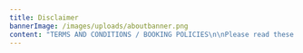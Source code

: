 ```yaml
---
title: Disclaimer
bannerImage: /images/uploads/aboutbanner.png
content: "TERMS AND CONDITIONS / BOOKING POLICIES\n\nPlease read these Terms and Conditions carefully, as they contain important information regarding your legal rights, remedies, and obligations and in using this website you are deemed to have read and agreed to the following Terms and Conditions:\n\nThe following terminology applies to these Terms and Conditions, Privacy Statement, Disclaimer Notice and any or all Agreements: “Client”, “Member”, “Visitor”, “You”, and “Your” refers to you, the person accessing this website and accepting the Company’s terms and conditions. “The Company”, “Ourselves”, “We” and “Us” refers to our Company (Power Up International Pty Ltd). “Party”, “Parties”, or “Us”, refers to both the Client and ourselves, either the Client or Ourselves. All terms refer to the offer, acceptance or consideration of payment necessary to undertake the process of our assistance to the Client in the most appropriate manner, for the express purpose of meeting the Client’s needs in respect to the Company’s stated services and products, in accordance with and subject to prevailing Australian Law. Any use of the above terminology or other words in the singular, plural, capitalization and/or he/she or they, are taken as interchangeable and therefore as referring to the same. The Power Up website allows users to receive information about Power Up, as well as book, cancel, and pay for services and products offered at Power Up facilities. The services offered by Edge Studios include but are not limited to the www.poweruprevolution.com website, which is hosted in Australia.\n\nPRIVACY STATEMENT\n\nWe at Power Up are committed to protecting your privacy. This privacy policy outlines the type of information we receive and collect when you use the features on our website as well as some of the steps that we take to safeguard the information. Please read this privacy policy before using this site or submitting your personal information. By using this site you are accepting the practices described in this privacy policy.\n\nCOLLECTION OF INFORMATION\n\nWe collect personally identifiable information, such as names, postal addresses, email addresses, credit card information  when it is voluntarily submitted by our members and/or visitors. It is important for you to protect against unauthorized access to your password and to your computer. If you use this website, you are responsible for maintaining the confidentiality of your account and password and for restricting access to your computer, and you agree to accept sole responsibility for all activities that occur under your account or password. Please be sure to sign off when you are finished using a shared computer. Registration of minors (ages 12-18) must be completed in person at one of our studios with a parent or legal guardian present. In the event that we learn any personal information has been submitted to the website by a child under the age of 13, we will delete that information as quickly as reasonably possible. Power Up does not seek or share personal information from minors through this website.\n\nIf you are between the ages of 13 and 18, you may register on our website only with the involvement of a parent or guardian as well as a waiver signed in person at one of our Power Up locations.\n\nYour personally identifiable information is kept secure. Only authorized employees, agents, and contractors who have agreed to keep information secure and confidential have access to this information. All emails and newsletters from this site allow you to opt out of future marketing mailings. We use industry-standard efforts to safeguard the confidentiality of your personal information, including the use of firewalls and secure sockets layer software where appropriate.\n\nPower Up reserves the right to refuse, terminate accounts, remove or edit content, or cancel orders in their sole discretion. When you visit Power Up or send emails to us, you are communicating with us electronically, and therefore consent to receive communications from us electronically. We will communicate with you by email or by posting notices on this website. You agree that all agreements, notices, disclosures, and other communications that we provide to you electronically satisfy any legal requirement that such communications be in writing.\n\n\n\nCANCELLATION AND BOOKING POLICIES\r\n\n\rIn order to cancel a Power Up class, you may cancel online or by calling the studio NO LATER THAN 12 hours prior to your scheduled class. Once your class is canceled by this time it will be returned to your account. If you have not canceled your class by the 12 hour window, the online system will not permit you to do so. Cancellations via electronic mail (email), Facebook messenger, Instagram, or text message will not be taken and you will be charged.\r\n\n\r\n\n \rYou can cancel your reservation in the following ways:\r\n\n\rLogin to your Power Up account and next to the class you wish to cancel, press “Unreserve”.\r\r\n\n\rIf you attempt to cancel past the 12 hour window, a late cancellation fee of $15 will be charged to your account and the class returned. If you do not have a working card on file, your class will be forfeited. If you do not cancel and do not show up to your class, a no-show fee of $22 will be charged to your account and the class returned. If you do not have a working card on file, your class will be forfeited. If you are on an auto debit contract or unlimited package and do not have a working card on file for such fees, your package will be reduced by one day and your auto debit contract will be terminated from renewal.\r\n\n\r\r\n\nThe no-show and late cancel fees apply to ALL packages equally regardless of unlimited status or special package pricing.\r\n\n\n\n\rIf you book multiple classes or waitlist multiple classes, you are solely responsible for canceling your classes within the bounds of the cancellation policy. Power Up staff cannot be held responsible for accidental bookings by clients or double bookings or double waitlisted classes made by clients. Late cancel and no show fees apply if you do not cancel within the bounds of the cancellation policy for double bookings.\r\n\n\n\n\rIf you add yourself to a waitlist, YOU are solely responsible for managing your bookings and for canceling your classes within the bounds of the cancellation policy. The system will auto-populate clients into class from the waitlist as other clients with confirmed spots cancel and bikes will be assigned as such. Power Up staff cannot move Power Towers for clients in classes that are completely full with wait lists.\r\n\n\r\n\nPlease be aware that we release Power Towers EXACTLY five minutes prior to the start of class to those on the waitlist. If you are running late, please CALL the studio and speak to the front desk to assure we hold your bike. Edge Studios staff will add walk-in waitlisted clients in the order in which they were added to the waitlist by the computer system, top to bottom, and EXACTLY 5 minutes prior to the start of class. There is no wait list priority given for early arrival. Clients who are already enrolled with a confirmed spot in a waitlisted class will only be permitted to switch bikes AFTER the wait list has been filled.\r\n\n\r \r\n\nYou MUST SIGN IN next to your name upon arrival. If you do not sign in, we may release your bike to another guest 5 minutes prior to the start of class. DO NOT ASSUME THE FRONT DESK STAFF KNOWS YOU ARE IN ATTENDANCE.\r\n\n\r\n\n PACKAGE PURCHASES AND CREDIT CARDS ON FILE\r\n\n\r\n\nBy purchasing a package from Edge Studios, you agree to our terms and conditions in full. Packages cannot be shared between clients. Unlimited and auto debit contract clients are required to keep a credit card on file. If a client holding an unlimited or auto debit package does not keep a card on file, their contract will be terminated and the package will not renew if holding an auto debit package. If a client on an unlimited or auto debit contract either cancels late or does not show to class, and no credit card is on file, the package will be reduced by one day and the auto debit contract suspended.\r\n\n\r \r\n\nSpecially priced expiring packages may not be extended, transferred, refunded, shared, or frozen. Packages that expire will activate on the first class either booked OR waitlisted. Placing yourself on a waitlist with an expiring package will, in fact, activate your package. Power Up staff will not adjust or extend special packages due to waitlisted classes or accidental bookings through the acts or omissions of clients. The expiration date set on an expiring package is the date on which the package may no longer be used. Clients purchasing expiring packages do so with the understanding of these terms and agree to be bound by such.\r\n\n\r\r\n\nClients may elect to keep a credit card on file using their Power Up account online. By placing a card on file, the cardholder and account holder gives permission to the Power Up staff to charge the card for any auto debit packages and/or cancellation fees accrued in accordance with the Edge Studios cancellation policy detailed supra.\r\n\n\r\n\n \rAUTO DEBIT CONTRACTS\r\n\n\r\n\nThe following terms and conditions apply if you are enrolled in an unlimited auto-debit contract:\r\n\n\r\n\nI, the Client, authorize Power Up to, on a recurring basis, automatically charge the debit or credit card account I specified, for monthly payments due on my unlimited auto-debit plan associated with my account. I understand that Power Up will initiate transfers/charges pursuant to this authorization not to exceed the amount shown on my auto debit contract and/or in connection with cancellation fees according to the Edge Studios cancellation policy. Power Up will initiate charges each month on the date my contract is set to renew.\r\n\n\r\n\nPower Up may discontinue processing of recurring charges if the Company is unable to secure funds from my debit or credit card I have authorized due to, but not limited to, insufficient or uncollected funds in the account or insufficient or inaccurate information I provided.  I understand that the Power Up booking system allows for booking through the week regardless of the renewal date of my contract. I understand that if I am booked in classes past the date of renewal, and my credit or debit card fails to bill properly, I will be removed from any classes past the renewal date and notified via electronic mail. I understand that if I am removed from class due to the circumstances as described, it may not be possible to place me back into the class for which I was originally booked and that I will not be given any priority in waitlisted classes. I also understand that it is my responsibility to keep my card on file current and my billing address and zip code accurate. Power Up cannot be held responsible for errors in processing due to expired or inaccurate information.\r\n\n\n\nWHAT TO EXPECT IN CLASSES AT EDGE STUDIOS\r\n\n\rPower Up conducts high intensity, choreographed, cardio classes on the SynergyAIR Power Tower. Please be aware that temperatures may reach 30° in certain classes. Music will be played which may contain explicit language. If you are sensitive to heat or explicit music, please check with our front desk staff to find the right instructor to meet your needs.\r\n\n\r\n\n \rWAIVER AND RELEASE\r\n\n\rBy signing up for and/or attending Power Up classes, activities and other programs, and using Power Up premises, facilities, and equipment (collectively, Classes and Facilities), you hereby agree that there are certain inherent risks and dangers in indoor fitness centres and exercise and in using indoor exercise equipment in association with the Classes and Facilities. In consideration of being allowed to participate in and access the Classes and Facilities provided by Power Up, in addition to the payment of any fee or charge, you hereby (1) agree to assume full responsibility for any and all injuries or damage which are sustained or aggravated by you in relation to the Classes and Facilities, (2) waive, release and forever discharge Power Up, its officers, agents, members, employees, representatives, and all others from any and all responsibility, claims, rights, causes of action and/or liability from injuries or damages to your person or property resulting from your participation in and use of the Classes and Facilities, and (3) represent you have no medical or physical condition which would prevent you from attending and/or using any of Power Up's Classes and Facilities and/or put you in any physical or medical danger, and have not been instructed by a physician not to do so. Power Up hereby advises you that individuals with any chronic disabilities or conditions are at risk in using Power Up's Classes and Facilities, and are advised against doing so. In addition, if in the opinion of Power Up staff, you would be at physical risk using Power Up Classes and Facilities, you will be denied access to Power Up and its Classes and Facilities until you furnish Power Up with an opinion letter from your medical doctor, at your sole cost and expense, specifically addressing Power Up concerns, and stating that Power Up concerns are unfounded. If you decline to obtain such a letter, you will not be permitted to use the Classes and Facilities of Power Up. Power Up reserves the right to refuse service at its discretion.\r\n\n\r\r\n\nINTELLECTUAL PROPERTY RIGHTS\r\n\nThe \r“Power Up” icon mark and other graphics, logos, designs, page headers, button icons, scripts are service marks, trademarks, and/or trade dress of Power Up International Pty Ltd and may not be used by you for any other reason other than as expressly permitted by these terms. You have the right to view, electronically copy, and print in hard copy portions of this Website for the sole purpose of making class reservations or other personal use. Any other use of the materials on this Website without the prior written permission of Power Up is strictly prohibited.\r\n\n\r\n\n \rDISCLAIMERS\r\n\n\rIN NO EVENT SHALL POWER UP, ITS OFFICERS, DIRECTORS, EMPLOYEES, OR AGENTS, BE LIABLE TO YOU FOR ANY DIRECT, INDIRECT, INCIDENTAL, SPECIAL, PUNITIVE, OR CONSEQUENTIAL DAMAGES WHATSOEVER RESULTING FROM ANY (1) ERRORS, MISTAKES, OR INACCURACIES OF CONTENT, (2) PERSONAL INJURY OR PROPERTY DAMAGE, OF ANY NATURE WHATSOEVER, RESULTING FROM YOUR ACCESS TO AND USE OF OUR WEBSITE, (3) ANY UNAUTHORIZED ACCESS TO OR USE OF OUR SECURE SERVERS AND/OR ANY AND ALL PERSONAL INFORMATION AND/OR FINANCIAL INFORMATION STORED THEREIN, (4) ANY INTERRUPTION OR CESSATION OF TRANSMISSION TO OR FROM OUR WEBSITE, (5) ANY BUGS, VIRUSES, TROJAN HORSES, OR THE LIKE, WHICH MAY BE TRANSMITTED TO OR THROUGH OUR WEBSITE BY ANY THIRD PARTY AND/OR (6) ANY ERRORS OR OMISSIONS IN ANY CONTENT OR FOR ANY LOSS OR DAMAGE OF ANY KIND INCURRED AS A RESULT OF YOUR USE OF ANY CONTENT POSTED, EMAILED, TRANSMITTED, OR OTHERWISE MADE AVAILABLE VIA THE POWER UP WEBSITE, WHETHER BASED ON WARRANTY, CONTRACT, TORT, OR ANY OTHER LEGAL THEORY, AND WHETHER OR NOT THE COMPANY IS ADVISED OF THE POSSIBILITY OF SUCH DAMAGES. THE FOREGOING LIMITATION OF LIABILITY SHALL APPLY TO THE FULLEST EXTENT PERMITTED BY LAW IN THE APPLICABLE JURISDICTION. YOU SPECIFICALLY ACKNOWLEDGE THAT EDGE STUDIOS SHALL NOT BE LIABLE FOR USER SUBMISSIONS OR THE DEFAMATORY, OFFENSIVE, OR ILLEGAL CONDUCT OF ANY THIRD PARTY AND THAT THE RISK OF HARM OR DAMAGE FROM THE FOREGOING RESTS ENTIRELY WITH YOU.\r\n\n\r\n\n \rChoice of Law of this Website, and your use thereof is governed by the laws of Australia and any claim arising from your use of this website must be brought in Australia.\r\n\n\r \r\n\nPower Up may revise these terms and conditions by updating this posting. By using this Website, you agree to be bound by any such revisions and should therefore periodically visit this page to determine the then current Terms and Conditions to which you are bound."
---
```



